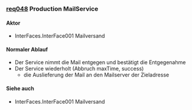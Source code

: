 
### [req048](https://github.com/PolitAktiv/politaktiv-requirements/tree/master/de/requirements/req048/req048.md) Production MailService

#### Aktor
 * InterFaces.InterFace001 Mailversand


#### Normaler Ablauf
 * Der Service nimmt die Mail entgegen und bestätigt die Entgegenahme
 * Der Service wiederholt (Abbruch maxTime, success)
   * die Auslieferung der Mail an den Mailserver der Zieladresse


#### Siehe auch
 * InterFaces.InterFace001 Mailversand

